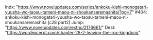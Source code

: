Indx: "https://www.novelupdates.com/series/ankoku-kishi-monogatari-yuusha-wo-taosu-tameni-maou-ni-shoukansaremashita/?pg=7"
#404: ankoku-kishi-monogatari-yuusha-wo-taosu-tameni-maou-ni-shoukansaremashita [c28 part2]
Jump: "https://www.novelupdates.com/extnu/2176661/"
Dest: "https://wordexcerpt.com/chapter-28-2-leaving-the-rox-kingdom/"